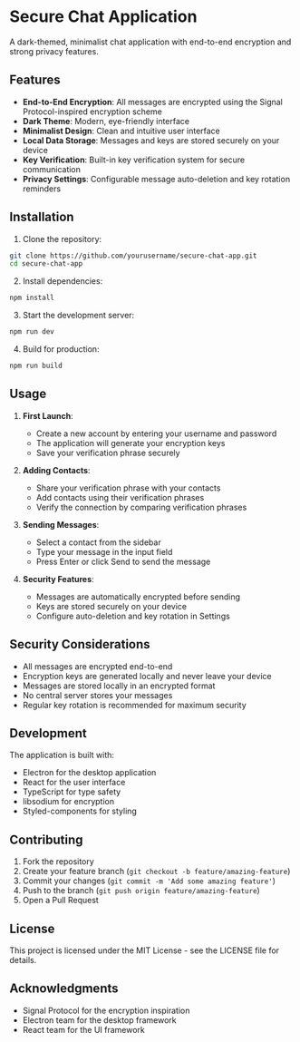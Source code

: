 # Secure Chat Application

A dark-themed, minimalist chat application with end-to-end encryption and strong privacy features.

## Features

- **End-to-End Encryption**: All messages are encrypted using the Signal Protocol-inspired encryption scheme
- **Dark Theme**: Modern, eye-friendly interface
- **Minimalist Design**: Clean and intuitive user interface
- **Local Data Storage**: Messages and keys are stored securely on your device
- **Key Verification**: Built-in key verification system for secure communication
- **Privacy Settings**: Configurable message auto-deletion and key rotation reminders

## Installation

1. Clone the repository:
```bash
git clone https://github.com/yourusername/secure-chat-app.git
cd secure-chat-app
```

2. Install dependencies:
```bash
npm install
```

3. Start the development server:
```bash
npm run dev
```

4. Build for production:
```bash
npm run build
```

## Usage

1. **First Launch**:
   - Create a new account by entering your username and password
   - The application will generate your encryption keys
   - Save your verification phrase securely

2. **Adding Contacts**:
   - Share your verification phrase with your contacts
   - Add contacts using their verification phrases
   - Verify the connection by comparing verification phrases

3. **Sending Messages**:
   - Select a contact from the sidebar
   - Type your message in the input field
   - Press Enter or click Send to send the message

4. **Security Features**:
   - Messages are automatically encrypted before sending
   - Keys are stored securely on your device
   - Configure auto-deletion and key rotation in Settings

## Security Considerations

- All messages are encrypted end-to-end
- Encryption keys are generated locally and never leave your device
- Messages are stored locally in an encrypted format
- No central server stores your messages
- Regular key rotation is recommended for maximum security

## Development

The application is built with:
- Electron for the desktop application
- React for the user interface
- TypeScript for type safety
- libsodium for encryption
- Styled-components for styling

## Contributing

1. Fork the repository
2. Create your feature branch (`git checkout -b feature/amazing-feature`)
3. Commit your changes (`git commit -m 'Add some amazing feature'`)
4. Push to the branch (`git push origin feature/amazing-feature`)
5. Open a Pull Request

## License

This project is licensed under the MIT License - see the LICENSE file for details.

## Acknowledgments

- Signal Protocol for the encryption inspiration
- Electron team for the desktop framework
- React team for the UI framework 